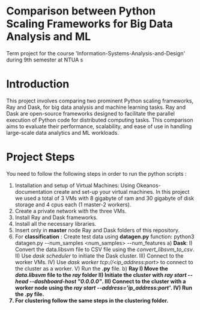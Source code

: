 # Comparison between Python Scaling Frameworks for Big Data Analysis and ML
Term project for the course 'Information-Systems-Analysis-and-Design' during 9th semester at NTUA
s  
# Introduction
This project involves comparing two prominent Python scaling frameworks, Ray and Dask, for big data analysis and machine learning tasks. Ray and Dask are open-source frameworks designed to facilitate the parallel execution of Python code for distributed computing tasks. This comparison aims to evaluate their performance, scalability, and ease of use in handling large-scale data analytics and ML workloads.

# Project Steps
You need to follow the following steps in order to run the python scripts :  

1. Installation and setup of Virtual Machines: Using Okeanos-documentation create and set-up your virtual machines. In this project we used a total of 3 VMs with 8 gigabyte of ram and 30 gigabyte of disk storage and 4 cpus each (1 master-2 workers).
2. Create a private network with the three VMs.
3. Install Ray and Dask frameworks.
4. Install all the necessary libraries.
5. Insert only in <b>master</b> node Ray and Dask folders of this repository.
6. For <b> classification</b> : Create test data using <b>datagen.py</b> function: python3 datagen.py --num_samples <num_samples> --num_features <features>
   a) <b>Dask</b>:
      I)    Convert the data.libsvm file to CSV file using the <i>convert_libsvm_to_csv</i>.
      II)   Use <i>dask scheduler</i> to initiate the Dask cluster.
      III)  Connect to the worker VMs.
      IV)   Use <i>dask worker tcp://<ip_address:port></i> to connect to the cluster as a worker.
      V)    Run the <b>.py</b> file.
   b) <b>Ray 
      I)    Move the <i>data.libsvm</i> file to the <i>ray</i> folder
      II)   Initiate the cluster with <i>ray start --head --dashboard-host "0.0.0.0"</i>.
      III)  Connect to the cluster with a worker node using the <i>ray start --address='ip_address:port'</i>.
      IV)   Run the <b>.py</b> file.
7. For clustering follow the same steps in the clustering folder.

